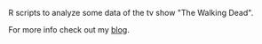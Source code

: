 R scripts to analyze some data of the tv show "The Walking Dead".  

For more info check out my [blog](http://mildlyscientific.schochastics.net/).